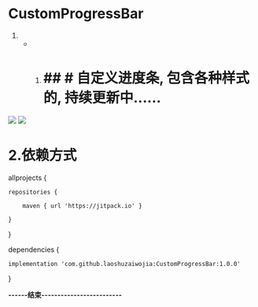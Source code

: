 # CustomProgressBar



1. * 1. # ## # 自定义进度条, 包含各种样式的, 持续更新中...... # 

![](https://raw.githubusercontent.com/laoshuzaiwojia/CustomProgressBar/master/img/1536235248192.gif) ![](https://raw.githubusercontent.com/laoshuzaiwojia/CustomProgressBar/master/img/1536234112490.gif)



# 2.依赖方式

allprojects {

	repositories {

		maven { url 'https://jitpack.io' }

	}

}

dependencies {

	implementation 'com.github.laoshuzaiwojia:CustomProgressBar:1.0.0'
	
}

**------结束-------------------------**
